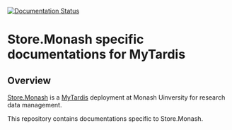 [![Documentation Status](https://readthedocs.org/projects/storemonash/badge/?version=latest)](https://storemonash.readthedocs.io/en/latest/?badge=latest)
# Store.Monash specific documentations for MyTardis

Overview
-------

[Store.Monash](https://store.erc.monash.edu.au/) is a [MyTardis](https://github.com/mytardis/mytardis) deployment at Monash Uinversity for research data management.

This repository contains documentations specific to Store.Monash.